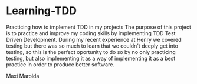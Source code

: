 # Learning-TDD
Practicing how to implement TDD in my projects
The purpose of this project is to practice and improve my coding skills by implementing TDD Test Driven Development.
During my recent experience at Henry we covered testing but there was so much to learn that we couldn't deeply get into testing,
so this is the perfect oportunity to do so by no only practicing testing, but also implementing it as a way of implementing it 
as a best practice in order to produce better software.

Maxi Marolda
